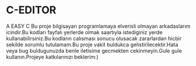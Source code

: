 # C-EDITOR
A EASY C
Bu proje bilgisayarı programlamaya elverisli olmayan arkadaslarım icindir.Bu kodları fayfalı yerlerde olmak saartıyla istediginiz yerde kullanabilirsiniz.Bu kodların calısması sonucu olusacak zararlardan hicbir sekilde sorumlu tutulamam.Bu proje vakit buldukca gelistirilecektir.Hata veya bug buldugunuzda benle iletisime gecmekten cekinmeyin.Gule gule kullanın.Projeye katkılarınızı beklerim:)
